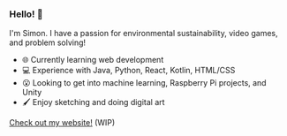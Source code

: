 ### Hello! 👋

I'm Simon. I have a passion for environmental sustainability, video games, and problem solving!

* :globe_with_meridians: Currently learning web development
* 💻 Experience with Java, Python, React, Kotlin, HTML/CSS
* 😮 Looking to get into machine learning, Raspberry Pi projects, and Unity
* 🖌️ Enjoy sketching and doing digital art

[Check out my website!](https://simonzhang04.github.io/) (WIP)
